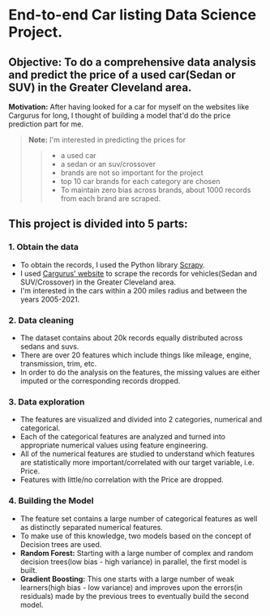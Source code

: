#        End-to-end Car listing Data Science Project.
## Objective: To do a comprehensive data analysis and predict the price of a used car(Sedan or SUV) in the Greater Cleveland area.
**Motivation:** After having looked for a car for myself on the websites like Cargurus for long, I thought of building a model that'd do the price prediction part for me.
> **Note:** I'm interested in predicting the prices for 
>
>> * a used car
>> * a sedan or an suv/crossover
>> * brands are not so important for the project
>> * top 10 car brands for each category are chosen
>> * To maintain zero bias across brands, about 1000 records from each brand are scraped.


## This project is divided into 5 parts:
### 1. Obtain the data
 - To obtain the records, I used the Python library [Scrapy](https://scrapy.org/).
 - I used [Cargurus' website](https://www.cargurus.com/Cars/inventorylisting/viewDetailsFilterViewInventoryListing.action?zip=44106&inventorySearchWidgetType=BODYSTYLE&bodyTypeGroup=bg7&showNegotiable=true&sortDir=ASC&sourceContext=carGurusHomePageModel&distance=200&sortType=DEAL_SCORE&endYear=2021&startYear=2005) to scrape the records for vehicles(Sedan and SUV/Crossover) in the Greater Cleveland area.
 - I'm interested in the cars within a 200 miles radius and between the years 2005-2021.
 
 ### 2. Data cleaning
  - The dataset contains about 20k records equally distributed across sedans and suvs.
  - There are over 20 features which include things like mileage, engine, transmission, trim, etc.
  - In order to do the analysis on the features, the missing values are either imputed or the corresponding records dropped.
  
 ### 3. Data exploration
  - The features are visualized and divided into 2 categories, numerical and categorical.
  - Each of the categorical features are analyzed and turned into appropriate numerical values using feature engineering.
  - All of the numerical features are studied to understand which features are statistically more important/correlated with our target variable, i.e. Price.
  - Features with little/no correlation with the Price are dropped.
 
 ### 4. Building the Model
 - The feature set contains a large number of categorical features as well as distinctly separated numerical features.
 - To make use of this knowledge, two models based on the concept of Decision trees are used.
 - **Random Forest:** Starting with a large number of complex and random decision trees(low bias - high variance) in parallel, the first model is built.
 - **Gradient Boosting:** This one starts with a large number of weak learners(high bias - low variance) and improves upon the errors(in residuals) made by the previous trees to eventually build the second model.
